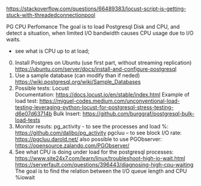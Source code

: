 https://stackoverflow.com/questions/66489383/locust-script-is-getting-stuck-with-threadedconnectionpool


PG CPU Perfomance
The goal is to load Postgresql Disk and CPU, and detect a situation, when limited I/O bandwidth causes CPU usage due to I/O waits.
- see what is CPU up to at load;
0. Install Postgres on Ubuntu (use first part, without streaming replication)
https://ubuntu.com/server/docs/install-and-configure-postgresql
1.  Use a sample database (can modify than if neded)
https://wiki.postgresql.org/wiki/Sample_Databases
2.  Possible tests:
Locust Documentation: https://docs.locust.io/en/stable/index.html
Example of load test: https://miguel-codes.medium.com/unconventional-load-testing-leveraging-python-locust-for-postgresql-stress-testing-d6e07d63714b
Bulk Insert: https://github.com/burggraf/postgresql-bulk-load-tests
3. Monitor resuts:
pg_activity - to see the processes and load %: https://github.com/dalibo/pg_activity
pgcluu – to see block I/O rate:  https://pgcluu.darold.net/
also possible to use PGObserver: https://opensource.zalando.com/PGObserver/
4. See what CPU is doing under load for the postgresql processes:
https://www.site24x7.com/learn/linux/troubleshoot-high-io-wait.html
https://serverfault.com/questions/396443/diagnosing-high-cpu-waiting
The goal is to find the relation between the I/O queue length and CPU %iowait
